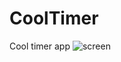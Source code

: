 # CoolTimer
Cool timer app
![screen](https://user-images.githubusercontent.com/61861887/89192053-79a26b00-d5ac-11ea-83d9-b02922a1bfac.png)
